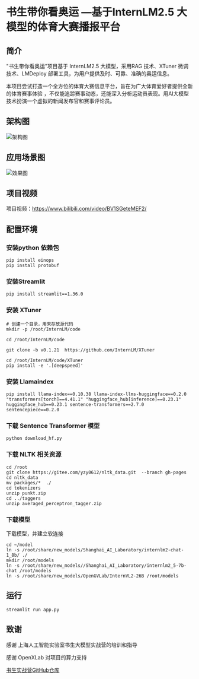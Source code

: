 # 书生带你看奥运 —基于InternLM2.5 大模型的体育大赛播报平台

## 简介
"书生带你看奥运"项目基于 InternLM2.5 大模型，采用RAG 技术、XTuner 微调技术、LMDeploy 部署工具，为用户提供及时、可靠、准确的奥运信息。

本项目尝试打造一个全方位的体育大赛信息平台，旨在为广大体育爱好者提供全新的体育赛事体验 ，不仅能追踪赛事动态，还能深入分析运动员表现。用AI大模型技术扮演一个虚拟的新闻发布官和赛事评论员。

## 架构图
![架构图](https://github.com/user-attachments/assets/ba33f7e1-3c87-4558-b603-ba774bbfa052)
## 应用场景图
![效果图](https://github.com/user-attachments/assets/6ee69e45-a774-4351-94d2-935c458b857b)

## 项目视频
项目视频：https://www.bilibili.com/video/BV1SGeteMEF2/

## 配置环境

### 安装python 依赖包

```shell
pip install einops
pip install protobuf
```
### 安装Streamlit

```shell
pip install streamlit==1.36.0
```

### 安装 XTuner

```shell
# 创建一个目录，用来存放源代码
mkdir -p /root/InternLM/code

cd /root/InternLM/code

git clone -b v0.1.21  https://github.com/InternLM/XTuner

cd /root/InternLM/code/XTuner
pip install -e '.[deepspeed]'
```

### 安装 Llamaindex

```shell
pip install llama-index==0.10.38 llama-index-llms-huggingface==0.2.0 "transformers[torch]==4.41.1" "huggingface_hub[inference]==0.23.1" huggingface_hub==0.23.1 sentence-transformers==2.7.0 sentencepiece==0.2.0
```

### 下载 Sentence Transformer 模型

```shell
python download_hf.py
```

### 下载 NLTK 相关资源

```shell
cd /root
git clone https://gitee.com/yzy0612/nltk_data.git  --branch gh-pages
cd nltk_data
mv packages/*  ./
cd tokenizers
unzip punkt.zip
cd ../taggers
unzip averaged_perceptron_tagger.zip

```

### 下载模型

下载模型，并建立软连接
```shell
cd ~/model
ln -s /root/share/new_models/Shanghai_AI_Laboratory/internlm2-chat-1_8b/ ./
mkdir /root/models
ln -s /root/share/new_models//Shanghai_AI_Laboratory/internlm2_5-7b-chat /root/models
ln -s /root/share/new_models/OpenGVLab/InternVL2-26B /root/models

```

## 运行

```shell
streamlit run app.py

```
## 致谢
感谢 上海人工智能实验室书生大模型实战营的培训和指导

感谢 OpenXLab 对项目的算力支持


[书生实战营GitHub仓库](https://github.com/InternLM/Tutorial)
